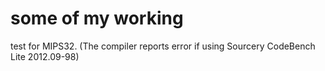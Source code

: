 some of my working
==================

test for MIPS32. (The compiler reports error if using Sourcery CodeBench Lite 2012.09-98)

